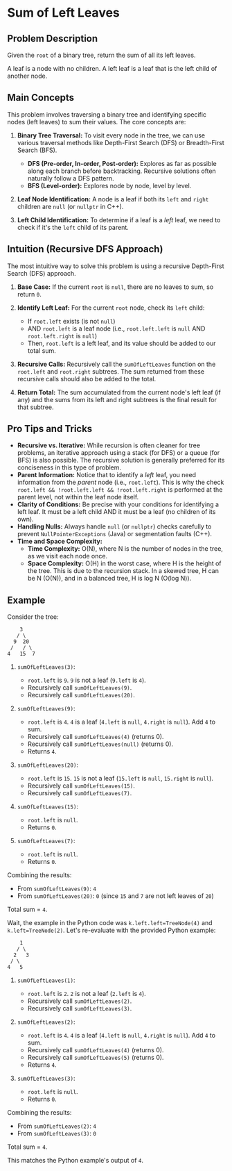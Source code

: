 # Sum of Left Leaves

## Problem Description
Given the `root` of a binary tree, return the sum of all its left leaves.

A leaf is a node with no children. A left leaf is a leaf that is the left child of another node.

## Main Concepts

This problem involves traversing a binary tree and identifying specific nodes (left leaves) to sum their values. The core concepts are:

1.  **Binary Tree Traversal:** To visit every node in the tree, we can use various traversal methods like Depth-First Search (DFS) or Breadth-First Search (BFS).
    *   **DFS (Pre-order, In-order, Post-order):** Explores as far as possible along each branch before backtracking. Recursive solutions often naturally follow a DFS pattern.
    *   **BFS (Level-order):** Explores node by node, level by level.

2.  **Leaf Node Identification:** A node is a leaf if both its `left` and `right` children are `null` (or `nullptr` in C++).

3.  **Left Child Identification:** To determine if a leaf is a *left* leaf, we need to check if it's the `left` child of its parent.

## Intuition (Recursive DFS Approach)

The most intuitive way to solve this problem is using a recursive Depth-First Search (DFS) approach.

1.  **Base Case:** If the current `root` is `null`, there are no leaves to sum, so return `0`.

2.  **Identify Left Leaf:** For the current `root` node, check its `left` child:
    *   If `root.left` exists (is not `null`)
    *   AND `root.left` is a leaf node (i.e., `root.left.left` is `null` AND `root.left.right` is `null`)
    *   Then, `root.left` is a left leaf, and its value should be added to our total sum.

3.  **Recursive Calls:** Recursively call the `sumOfLeftLeaves` function on the `root.left` and `root.right` subtrees. The sum returned from these recursive calls should also be added to the total.

4.  **Return Total:** The sum accumulated from the current node's left leaf (if any) and the sums from its left and right subtrees is the final result for that subtree.

## Pro Tips and Tricks

*   **Recursive vs. Iterative:** While recursion is often cleaner for tree problems, an iterative approach using a stack (for DFS) or a queue (for BFS) is also possible. The recursive solution is generally preferred for its conciseness in this type of problem.
*   **Parent Information:** Notice that to identify a *left* leaf, you need information from the *parent* node (i.e., `root.left`). This is why the check `root.left && !root.left.left && !root.left.right` is performed at the parent level, not within the leaf node itself.
*   **Clarity of Conditions:** Be precise with your conditions for identifying a left leaf. It must be a left child AND it must be a leaf (no children of its own).
*   **Handling Nulls:** Always handle `null` (or `nullptr`) checks carefully to prevent `NullPointerExceptions` (Java) or segmentation faults (C++).
*   **Time and Space Complexity:**
    *   **Time Complexity:** O(N), where N is the number of nodes in the tree, as we visit each node once.
    *   **Space Complexity:** O(H) in the worst case, where H is the height of the tree. This is due to the recursion stack. In a skewed tree, H can be N (O(N)), and in a balanced tree, H is log N (O(log N)).

## Example

Consider the tree:

```
    3
   / \
  9  20
 /   / \
4   15  7
```

1.  `sumOfLeftLeaves(3)`:
    *   `root.left` is `9`. `9` is not a leaf (`9.left` is `4`).
    *   Recursively call `sumOfLeftLeaves(9)`.
    *   Recursively call `sumOfLeftLeaves(20)`.

2.  `sumOfLeftLeaves(9)`:
    *   `root.left` is `4`. `4` is a leaf (`4.left` is `null`, `4.right` is `null`). Add `4` to sum.
    *   Recursively call `sumOfLeftLeaves(4)` (returns 0).
    *   Recursively call `sumOfLeftLeaves(null)` (returns 0).
    *   Returns `4`.

3.  `sumOfLeftLeaves(20)`:
    *   `root.left` is `15`. `15` is not a leaf (`15.left` is `null`, `15.right` is `null`).
    *   Recursively call `sumOfLeftLeaves(15)`.
    *   Recursively call `sumOfLeftLeaves(7)`.

4.  `sumOfLeftLeaves(15)`:
    *   `root.left` is `null`.
    *   Returns `0`.

5.  `sumOfLeftLeaves(7)`:
    *   `root.left` is `null`.
    *   Returns `0`.

Combining the results:
*   From `sumOfLeftLeaves(9)`: `4`
*   From `sumOfLeftLeaves(20)`: `0` (since `15` and `7` are not left leaves of `20`)

Total sum = `4`.

Wait, the example in the Python code was `k.left.left=TreeNode(4)` and `k.left=TreeNode(2)`. Let's re-evaluate with the provided Python example:

```
    1
   / \
  2   3
 / \
4   5
```

1.  `sumOfLeftLeaves(1)`:
    *   `root.left` is `2`. `2` is not a leaf (`2.left` is `4`).
    *   Recursively call `sumOfLeftLeaves(2)`.
    *   Recursively call `sumOfLeftLeaves(3)`.

2.  `sumOfLeftLeaves(2)`:
    *   `root.left` is `4`. `4` is a leaf (`4.left` is `null`, `4.right` is `null`). Add `4` to sum.
    *   Recursively call `sumOfLeftLeaves(4)` (returns 0).
    *   Recursively call `sumOfLeftLeaves(5)` (returns 0).
    *   Returns `4`.

3.  `sumOfLeftLeaves(3)`:
    *   `root.left` is `null`.
    *   Returns `0`.

Combining the results:
*   From `sumOfLeftLeaves(2)`: `4`
*   From `sumOfLeftLeaves(3)`: `0`

Total sum = `4`.

This matches the Python example's output of `4`.

